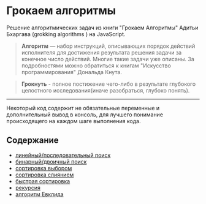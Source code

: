 # Грокаем алгоритмы
Решение алгоритмических задач из книги "Грокаем Алгоритмы" Адитьи Бхаргава (grokking algorithms
) на JavaScript.
> **Алгоритм** — набор инструкций, описывающих порядок действий исполнителя для достижения результата решения задачи за конечное число действий. Многие такие задачи уже описаны. За подробностями можно обратиться к книгам "Искусство программирования" Дональда Кнута.

> **Грокнуть** - полное постижение чего-либо в результате глубокого целостного исследования(иначе разобраться, глубоко понять).
---
Некоторый код содержит не обязательные переменные и дополнительный вывод в консоль, для лучшего понимание происходящего на каждом шаге выполнения кода.

## Содержание
- [линейный/последовательный поиск](https://github.com/ArtMan-8/grokking-algorithms/tree/master/linear-search)
- [бинарный/двоичный поиск](https://github.com/ArtMan-8/grokking-algorithms/tree/master/binary-search)
- [сортировка выбором](https://github.com/ArtMan-8/grokking-algorithms/tree/master/selection-search)
- [сортировка слиянием](https://github.com/ArtMan-8/grokking-algorithms/tree/master/merge-sort)
- [быстрая сортировка](https://github.com/ArtMan-8/grokking-algorithms/tree/master/quick-sort)
- [рекурсия](https://github.com/ArtMan-8/grokking-algorithms/tree/master/recursion)
- [алгоритм Евклида](https://github.com/ArtMan-8/grokking-algorithms/tree/master/euclidean-algorithm)
